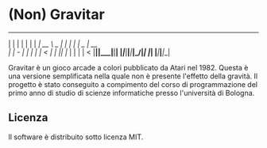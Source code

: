 # (Non) Gravitar
 _______ _______ _______      _______ ______ _______ ___ ___ _______ _______ _______ ______ 
|    |  |       |    |  |    |     __|   __ \   _   |   |   |_     _|_     _|   _   |   __ \
|       |   -   |       |    |    |  |      <       |   |   |_|   |_  |   | |       |      <
|__|____|_______|__|____|    |_______|___|__|___|___|\_____/|_______| |___| |___|___|___|__|

Gravitar è un gioco arcade a colori pubblicato da Atari nel 1982. Questa è una versione semplificata nella quale non è presente l'effetto della gravità. Il progetto è stato conseguito a compimento del corso di programmazione del primo anno di studio di scienze informatiche presso l'università di Bologna.

## Licenza
Il software è distribuito sotto licenza MIT.
